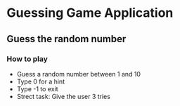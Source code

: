 # Guessing Game Application

## Guess the random number

### How to play

- Guess a random number between 1 and 10
- Type 0 for a hint
- Type -1 to exit
- Strect task: Give the user 3 tries